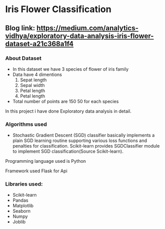 # Iris Flower Classification

## Blog link: https://medium.com/analytics-vidhya/exploratory-data-analysis-iris-flower-dataset-a21c368a1f4

### About Dataset 
* In this dataset we have 3 species of flower of iris family
* Data have 4 dimentions 
    1. Sepat length
    2. Sepal width
    3. Petal length
    4. Petal length
* Total number of points are 150 50 for each species

In this project i have done Exploratory data analysis in detail.

### Algorithms used 
* Stochastic Gradient Descent (SGD) classifier basically implements a plain SGD learning routine supporting various loss functions and penalties for classification. Scikit-learn provides SGDClassifier module to implement SGD classification(Source Scikit-learn).

Programming language used is Python

Framework used Flask for Api 

### Libraries used:
* Scikit-learn
* Pandas
* Matplotlib
* Seaborn
* Numpy
* Joblib 
